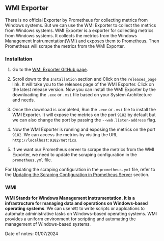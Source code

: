 ## WMI Exporter

There is no official Exporter by Prometheus for collecting metrics from Windows systems. But we can use the WMI Exporter to collect the metrics from Windows systems. WMI Exporter is a exporter for collecting metrics from Windows systems. It collects the metrics from the Windows Management Instrumentation(WMI) and exposes them to Prometheus. Then Prometheus will scrape the metrics from the WMI Exporter.

### Installation

1. Go to the [WMI Exporter GitHub page](https://github.com/prometheus-community/windows_exporter).

2. Scroll down to the `Installation` section and Click on the `releases_page` link. It will take you to the releases page of the WMI Exporter. Click on the latest release version. Now you can install the WMI Exporter by the downloading the `.exe` or `.msi` file based on your System Architecture and needs.

3. Once the download is completed, Run the `.exe` or `.msi` file to install the WMI Exporter. It will expose the metrics on the port `9182` by default but we can also change the port by passing the `--web.listen-address` flag.

4. Now the WMI Exporter is running and exposing the metrics on the port `9182`. We can access the metrics by visiting the URL `http://localhost:9182/metrics`.

5. If we want our Prometheus server to scrape the metrics from the WMI Exporter, we need to update the scraping configuration in the `prometheus.yml` file.

For Updating the scraping configuration in the `prometheus.yml` file, refer to the [Updating the Scraping Configuration in Prometheus Server](../data-collection/node-exporter.md) section.

### WMI

**WMI Stands for Windows Management Instrumentation. It is a infrastructure for managing data and operations on Windows-based operating systems**. We can use `WMI` to write scripts or applcations to automate administrative tasks on Windows-based operating systems. WMI provides a uniform environment for scripting and automating the management of Windows-based systems.

Date of notes: 01/07/2024